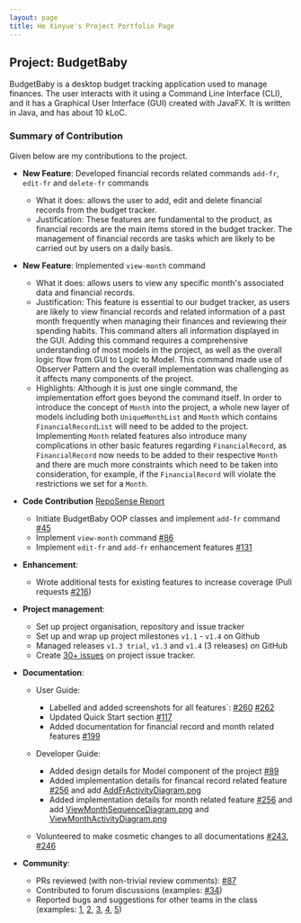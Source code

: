 ```yaml
---
layout: page
title: He Xinyue's Project Portfolio Page
---
```


## Project: BudgetBaby

BudgetBaby is a desktop budget tracking application used to manage finances. The user interacts with it using a Command Line Interface (CLI), and it has a Graphical User Interface (GUI) created with JavaFX. It is written in Java, and has about 10 kLoC.

### Summary of Contribution

Given below are my contributions to the project.

- **New Feature**: Developed financial records related commands `add-fr`, `edit-fr` and `delete-fr` commands

  - What it does: allows the user to add, edit and delete financial records from the budget tracker.
  - Justification: These features are fundamental to the product, as financial records are the main items stored in the budget tracker. The management of financial records are tasks which are likely to be carried out by users on a daily basis.

- **New Feature**: Implemented `view-month` command

  - What it does: allows users to view any specific month's associated data and financial records.
  - Justification: This feature is essential to our budget tracker, as users are likely to view financial records and related information of a past month frequently when managing their finances and reviewing their spending habits. This command alters all information displayed in the GUI. Adding this command requires a comprehensive understanding of most models in the project, as well as the overall logic flow from GUI to Logic to Model. This command made use of Observer Pattern and the overall implementation was challenging as it affects many components of the project.
  - Highlights: Although it is just one single command, the implementation effort goes beyond the command itself. In order to introduce the concept of `Month` into the project, a whole new layer of models including both `UniqueMonthList` and `Month` which contains `FinancialRecordList` will need to be added to the project. Implementing `Month` related features also introduce many complications in other basic features regarding `FinancialRecord`, as `FinancialRecord` now needs to be added to their respective `Month` and there are much more constraints which need to be taken into consideration, for example, if the `FinancialRecord` will violate the restrictions we set for a `Month`.

- **Code Contribution** [RepoSense Report](https://nus-cs2103-ay2021s2.github.io/tp-dashboard/?search=eksinyue&sort=groupTitle&sortWithin=title&timeframe=commit&mergegroup=&groupSelect=groupByRepos&breakdown=true&checkedFileTypes=docs~functional-code~test-code~other&since=2021-02-19)

  - Initiate BudgetBaby OOP classes and implement `add-fr` command [\#45](https://github.com/AY2021S2-CS2103T-W14-2/tp/pull/45)
  - Implement `view-month` command [\#86](https://github.com/AY2021S2-CS2103T-W14-2/tp/pull/86)
  - Implement `edit-fr` and `add-fr` enhancement features [\#131](https://github.com/AY2021S2-CS2103T-W14-2/tp/pull/131)

- **Enhancement**:

  - Wrote additional tests for existing features to increase coverage (Pull requests [\#216]())

- **Project management**:

  - Set up project organisation, repository and issue tracker
  - Set up and wrap up project milestones `v1.1` - `v1.4` on Github
  - Managed releases `v1.3 trial`, `v1.3` and `v1.4` (3 releases) on GitHub
  - Create [30+ issues](https://github.com/AY2021S2-CS2103T-W14-2/tp/issues?page=1&q=is%3Aissue+author%3Aeksinyue) on project issue tracker.

- **Documentation**:

  - User Guide:

    - Labelled and added screenshots for all features`: [\#260](https://github.com/AY2021S2-CS2103T-W14-2/tp/pull/260) [\#262](https://github.com/AY2021S2-CS2103T-W14-2/tp/pull/262)
    - Updated Quick Start section [\#117](https://github.com/AY2021S2-CS2103T-W14-2/tp/pull/117)
    - Added documentation for financial record and month related features [\#199](https://github.com/AY2021S2-CS2103T-W14-2/tp/pull/199/files)

  - Developer Guide:

    - Added design details for Model component of the project [\#89](https://github.com/AY2021S2-CS2103T-W14-2/tp/pull/89)
    - Added implementation details for financal record related feature [\#256](https://github.com/AY2021S2-CS2103T-W14-2/tp/pull/256) and add [AddFrActivityDiagram.png](https://github.com/AY2021S2-CS2103T-W14-2/tp/blob/master/docs/images/AddFrActivityDiagram.png)
    - Added implementation details for month related feature [\#256](https://github.com/AY2021S2-CS2103T-W14-2/tp/pull/256) and add [ViewMonthSequenceDiagram.png](https://github.com/AY2021S2-CS2103T-W14-2/tp/blob/master/docs/images/ViewMonthSequenceDiagram.png) and [ViewMonthActivityDiagram.png](https://github.com/AY2021S2-CS2103T-W14-2/tp/blob/master/docs/images/ViewMonthActivityDiagram.png)

  - Volunteered to make cosmetic changes to all documentations [\#243](https://github.com/AY2021S2-CS2103T-W14-2/tp/pull/246/files), [\#246](https://github.com/AY2021S2-CS2103T-W14-2/tp/pull/246/files)

- **Community**:

  - PRs reviewed (with non-trivial review comments): [\#87](https://github.com/AY2021S2-CS2103T-W14-2/tp/pull/87)
  - Contributed to forum discussions (examples: [\#34](https://github.com/nus-cs2103-AY2021S2/forum/issues/34))
  - Reported bugs and suggestions for other teams in the class (examples: [1](https://github.com/AY2021S2-CS2103-T14-4/tp/issues/258), [2](https://github.com/AY2021S2-CS2103-T14-4/tp/issues/259), [3](https://github.com/AY2021S2-CS2103-T14-4/tp/issues/252), [4](https://github.com/AY2021S2-CS2103-T14-4/tp/issues/254), [5](https://github.com/AY2021S2-CS2103-T14-4/tp/issues/251))
